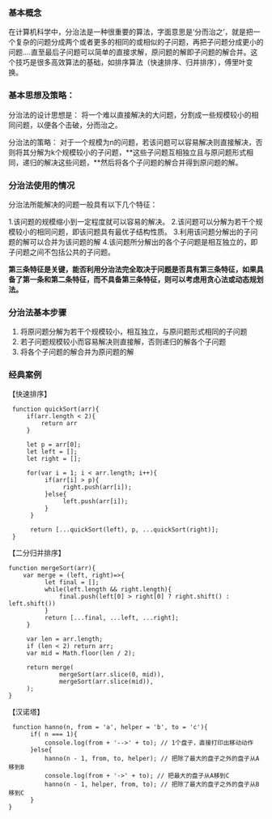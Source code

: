 ### **基本概念**
 在计算机科学中，分治法是一种很重要的算法，字面意思是‘分而治之’，就是把一个复杂的问题分成两个或者更多的相同的或相似的子问题，再把子问题分成更小的问题....直至最后子问题可以简单的直接求解，原问题的解即子问题的解合并。这个技巧是很多高效算法的基础，如排序算法（快速排序、归并排序），傅里叶变换。

### 基本思想及策略：
  分治法的设计思想是： 将一个难以直接解决的大问题，分割成一些规模较小的相同问题，以便各个击破，分而治之。

  分治法的策略： 对于一个规模为n的问题，若该问题可以容易解决则直接解决，否则将其分解为k个规模较小的子问题，**这些子问题互相独立且与原问题形式相同，递归的解决这些问题，**然后将各个子问题的解合并得到原问题的解。

### **分治法使用的情况**
   分治法所能解决的问题一般具有以下几个特征：

   1.该问题的规模缩小到一定程度就可以容易的解决。
   2.该问题可以分解为若干个规模较小的相同问题，即该问题具有最优子结构性质。
   3.利用该问题分解出的子问题的解可以合并为该问题的解
   4.该问题所分解出的各个子问题是相互独立的，即子问题之间不包括公共的子问题。
    
**第三条特征是关键，能否利用分治法完全取决于问题是否具有第三条特征，如果具备了第一条和第二条特征，而不具备第三条特征，则可以考虑用贪心法或动态规划法。**

### **分治法基本步骤**
 1. 将原问题分解为若干个规模较小，相互独立，与原问题形式相同的子问题
 2. 若子问题规模较小而容易解决则直接解，否则递归的解各个子问题
 3. 将各个子问题的解合并为原问题的解

### 经典案例
【快速排序】
```
 function quickSort(arr){
     if(arr.length < 2){
         return arr
     }
     
     let p = arr[0];
     let left = [];
     let right = [];

     for(var i = 1; i < arr.length; i++){
          if(arr[i] > p){
               right.push(arr[i]);
          }else{
               left.push(arr[i]);
          }
      }

      return [...quickSort(left), p, ...quickSort(right)];
 }
```

【二分归并排序】
```
function mergeSort(arr){
    var merge = (left, right)=>{
          let final = [];
          while(left.length && right.length){
              final.push(left[0] > right[0] ? right.shift() : left.shift())
          }
          return [...final, ...left, ...right];
     }

     var len = arr.length;   
     if (len < 2) return arr;
     var mid = Math.floor(len / 2); 

     return merge( 
              mergeSort(arr.slice(0, mid)),
              mergeSort(arr.slice(mid)),
     );
}
```

【汉诺塔】
```
 function hanno(n, from = 'a', helper = 'b', to = 'c'){
      if( n === 1){
          console.log(from + '-->' + to); // 1个盘子，直接打印出移动动作
      }else{
          hanno(n - 1, from, to, helper); // 把除了最大的盘子之外的盘子从A移到B
          console.log(from + '->' + to); // 把最大的盘子从A移到C
          hanno(n - 1, helper, from, to); // 把除了最大的盘子之外的盘子从B移到C
      }
}
```
